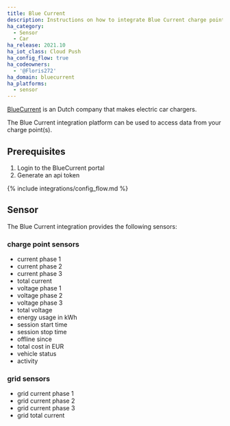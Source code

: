 ```yaml
---
title: Blue Current
description: Instructions on how to integrate Blue Current charge points within Home Assistant.
ha_category:
  - Sensor
  - Car
ha_release: 2021.10
ha_iot_class: Cloud Push
ha_config_flow: true
ha_codeowners:
  - '@Floris272'
ha_domain: bluecurrent
ha_platforms:
  - sensor
---
```


[BlueCurrent](https://www.bluecurrent.nl/) is an Dutch company that makes electric car chargers.

The Blue Current integration platform can be used to access data from your charge point(s).

## Prerequisites

1. Login to the BlueCurrent portal
2. Generate an api token

{% include integrations/config_flow.md %}

## Sensor

The Blue Current integration provides the following sensors:

### charge point sensors

- current phase 1
- current phase 2
- current phase 3
- total current
- voltage phase 1
- voltage phase 2
- voltage phase 3
- total voltage
- energy usage in kWh
- session start time
- session stop time
- offline since
- total cost in EUR
- vehicle status
- activity

### grid sensors

- grid current phase 1
- grid current phase 2
- grid current phase 3
- grid total current
